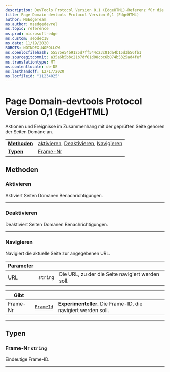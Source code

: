```yaml
---
description: DevTools Protocol Version 0,1 (EdgeHTML)-Referenz für die Seiten Domäne. Aktionen und Ereignisse im Zusammenhang mit der geprüften Seite gehören der Seiten Domäne an.
title: Page Domain-devtools Protocol Version 0,1 (EdgeHTML)
author: MSEdgeTeam
ms.author: msedgedevrel
ms.topic: reference
ms.prod: microsoft-edge
ms.custom: seodec18
ms.date: 11/19/2020
ROBOTS: NOINDEX,NOFOLLOW
ms.openlocfilehash: 55575e54b9125d7ff544c23c81da4b15d3b56fb1
ms.sourcegitcommit: a35a6b5bbc21b7df61d08cbc6b074b5325ad4fef
ms.translationtype: MT
ms.contentlocale: de-DE
ms.lasthandoff: 12/17/2020
ms.locfileid: "11234025"
---
```

# Page Domain-devtools Protocol Version 0,1 (EdgeHTML)  

Aktionen und Ereignisse im Zusammenhang mit der geprüften Seite gehören der Seiten Domäne an.

| | |
|-|-|
| [**Methoden**](#methods) | [aktivieren](#enable), [Deaktivieren](#disable), [Navigieren](#navigate) |
| [**Typen**](#types) | [Frame-Nr](#frameid) |
## Methoden

### Aktivieren
Aktiviert Seiten Domänen Benachrichtigungen.


---

### Deaktivieren 
Deaktiviert Seiten Domänen Benachrichtigungen.


---

### Navigieren
Navigiert die aktuelle Seite zur angegebenen URL.

<table>
    <thead>
        <tr>
            <th>Parameter</th>
            <th></th>
            <th></th>
        </tr>
    </thead>
    <tbody>
        <tr>
            <td>URL</td>
            <td><code class="flyout">string</code></td>
            <td>Die URL, zu der die Seite navigiert werden soll.</td>
        </tr>
    </tbody>
</table>
<table>
    <thead>
        <tr>
            <th>Gibt</th>
            <th></th>
            <th></th>
        </tr>
    </thead>
    <tbody>
        <tr>
            <td>Frame-Nr</td>
            <td><a href="#frameid"><code class="flyout">FrameId</code></a></td>
            <td><span><b>Experimenteller. </b></span>Die Frame-ID, die navigiert werden soll.</td>
        </tr>
    </tbody>
</table>

---

## Typen

### <a name="frameid"></a> Frame-Nr `string`

Eindeutige Frame-ID.


---
